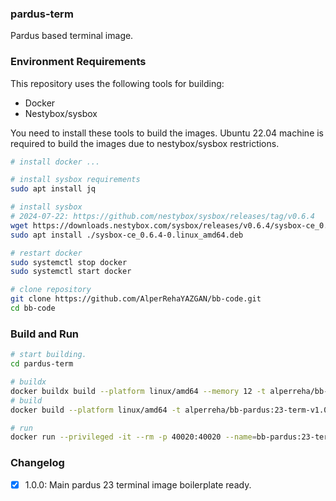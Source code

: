 ### pardus-term

Pardus based terminal image.

### Environment Requirements

This repository uses the following tools for building:
- Docker
- Nestybox/sysbox  

You need to install these tools to build the images. Ubuntu 22.04 machine is required to build the images due to nestybox/sysbox restrictions.  

```bash
# install docker ...

# install sysbox requirements
sudo apt install jq

# install sysbox  
# 2024-07-22: https://github.com/nestybox/sysbox/releases/tag/v0.6.4
wget https://downloads.nestybox.com/sysbox/releases/v0.6.4/sysbox-ce_0.6.4-0.linux_amd64.deb
sudo apt install ./sysbox-ce_0.6.4-0.linux_amd64.deb

# restart docker
sudo systemctl stop docker
sudo systemctl start docker

# clone repository
git clone https://github.com/AlperRehaYAZGAN/bb-code.git
cd bb-code
```

### Build and Run


```bash
# start building.
cd pardus-term

# buildx
docker buildx build --platform linux/amd64 --memory 12 -t alperreha/bb-pardus:23-term-v1.0.0 .
# build
docker build --platform linux/amd64 -t alperreha/bb-pardus:23-term-v1.0.0 .

# run
docker run --privileged -it --rm -p 40020:40020 --name=bb-pardus:23-term-1.0.0 alperreha/bb-pardus:23-term-v1.0.0
```


### Changelog

- [x] 1.0.0: Main pardus 23 terminal image boilerplate ready.


